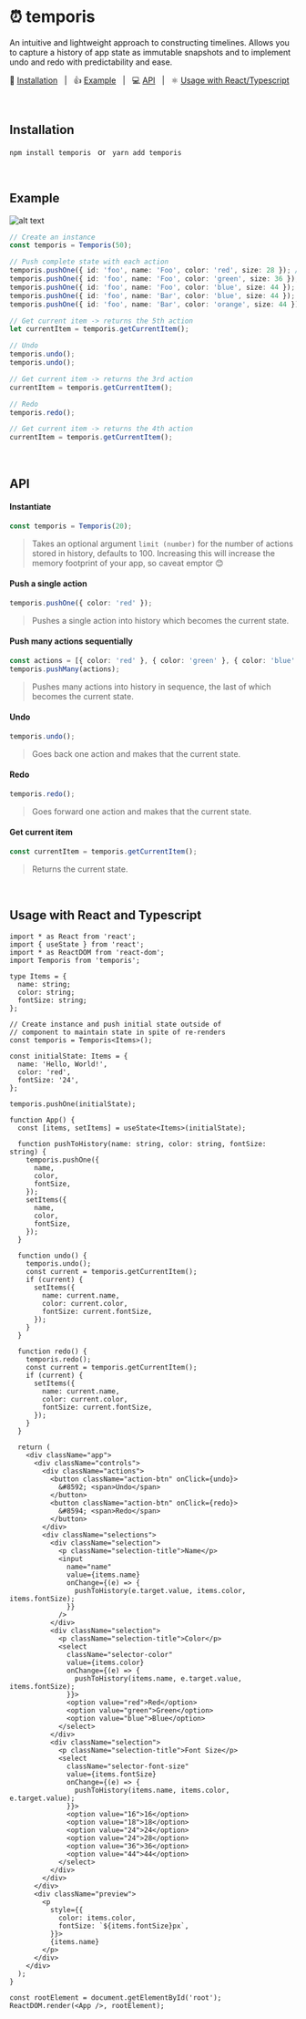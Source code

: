 # ⏰ temporis

An intuitive and lightweight approach to constructing timelines. Allows you to capture a history of app state as immutable snapshots and to implement undo and redo with predictability and ease.


💾 [Installation](#Installation) &nbsp; | &nbsp; 👍 [Example](#Example) &nbsp; | &nbsp;  💻 [API](#API) &nbsp; | &nbsp;  ⚛️ [Usage with React/Typescript](#Usage-with-React-and-Typescript)


<br />

## Installation
`npm install temporis` &nbsp; or &nbsp; `yarn add temporis`

<br />

## Example

![alt text](https://github.com/kevinnayar/temporis/blob/master/src/assets/undo-redo.gif?raw=true)

```ts
// Create an instance
const temporis = Temporis(50);

// Push complete state with each action
temporis.pushOne({ id: 'foo', name: 'Foo', color: 'red', size: 28 }); // 1st
temporis.pushOne({ id: 'foo', name: 'Foo', color: 'green', size: 36 }); // 2nd
temporis.pushOne({ id: 'foo', name: 'Foo', color: 'blue', size: 44 }); // 3rd
temporis.pushOne({ id: 'foo', name: 'Bar', color: 'blue', size: 44 }); // 4th
temporis.pushOne({ id: 'foo', name: 'Bar', color: 'orange', size: 44 }); // 5th

// Get current item -> returns the 5th action
let currentItem = temporis.getCurrentItem(); 

// Undo
temporis.undo();
temporis.undo();

// Get current item -> returns the 3rd action
currentItem = temporis.getCurrentItem();

// Redo
temporis.redo();

// Get current item -> returns the 4th action
currentItem = temporis.getCurrentItem();
```

<br />

## API

#### Instantiate
```ts
const temporis = Temporis(20);
```
> Takes an optional argument `limit (number)` for the number of actions stored in history, defaults to 100. Increasing this will increase the memory footprint of your app, so caveat emptor 😊

#### Push a single action
```ts
temporis.pushOne({ color: 'red' });
```
> Pushes a single action into history which becomes the current state.

#### Push many actions sequentially
```ts
const actions = [{ color: 'red' }, { color: 'green' }, { color: 'blue' }];
temporis.pushMany(actions);
```
> Pushes many actions into history in sequence, the last of which becomes the current state.

#### Undo
```ts
temporis.undo();
```
> Goes back one action and makes that the current state.

#### Redo
```ts
temporis.redo();
```
> Goes forward one action and makes that the current state.

#### Get current item 
```ts
const currentItem = temporis.getCurrentItem();
```
> Returns the current state.


<br />

## Usage with React and Typescript
```tsx
import * as React from 'react';
import { useState } from 'react';
import * as ReactDOM from 'react-dom';
import Temporis from 'temporis';

type Items = {
  name: string;
  color: string;
  fontSize: string;
};

// Create instance and push initial state outside of
// component to maintain state in spite of re-renders
const temporis = Temporis<Items>();

const initialState: Items = {
  name: 'Hello, World!',
  color: 'red',
  fontSize: '24',
};

temporis.pushOne(initialState);

function App() {
  const [items, setItems] = useState<Items>(initialState);

  function pushToHistory(name: string, color: string, fontSize: string) {
    temporis.pushOne({
      name,
      color,
      fontSize,
    });
    setItems({
      name,
      color,
      fontSize,
    });
  }

  function undo() {
    temporis.undo();
    const current = temporis.getCurrentItem();
    if (current) {
      setItems({
        name: current.name,
        color: current.color,
        fontSize: current.fontSize,
      });
    }
  }

  function redo() {
    temporis.redo();
    const current = temporis.getCurrentItem();
    if (current) {
      setItems({
        name: current.name,
        color: current.color,
        fontSize: current.fontSize,
      });
    }
  }

  return (
    <div className="app">
      <div className="controls">
        <div className="actions">
          <button className="action-btn" onClick={undo}>
            &#8592; <span>Undo</span>
          </button>
          <button className="action-btn" onClick={redo}>
            &#8594; <span>Redo</span>
          </button>
        </div>
        <div className="selections">
          <div className="selection">
            <p className="selection-title">Name</p>
            <input
              name="name"
              value={items.name}
              onChange={(e) => {
                pushToHistory(e.target.value, items.color, items.fontSize);
              }}
            />
          </div>
          <div className="selection">
            <p className="selection-title">Color</p>
            <select
              className="selector-color"
              value={items.color}
              onChange={(e) => {
                pushToHistory(items.name, e.target.value, items.fontSize);
              }}>
              <option value="red">Red</option>
              <option value="green">Green</option>
              <option value="blue">Blue</option>
            </select>
          </div>
          <div className="selection">
            <p className="selection-title">Font Size</p>
            <select
              className="selector-font-size"
              value={items.fontSize}
              onChange={(e) => {
                pushToHistory(items.name, items.color, e.target.value);
              }}>
              <option value="16">16</option>
              <option value="18">18</option>
              <option value="24">24</option>
              <option value="24">28</option>
              <option value="36">36</option>
              <option value="44">44</option>
            </select>
          </div>
        </div>
      </div>
      <div className="preview">
        <p
          style={{
            color: items.color,
            fontSize: `${items.fontSize}px`,
          }}>
          {items.name}
        </p>
      </div>
    </div>
  );
}

const rootElement = document.getElementById('root');
ReactDOM.render(<App />, rootElement);
```

